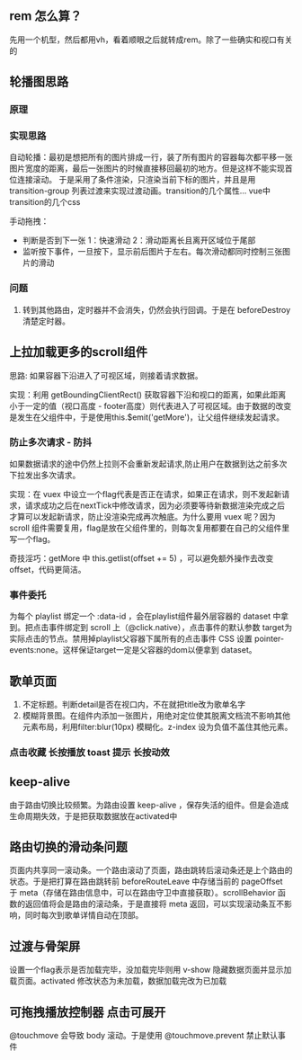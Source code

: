 ## rem 怎么算？
先用一个机型，然后都用vh，看着顺眼之后就转成rem。除了一些确实和视口有关的

## 轮播图思路
### 原理


### 实现思路
自动轮播：最初是想把所有的图片排成一行，装了所有图片的容器每次都平移一张图片宽度的距离，最后一张图片的时候直接移回最初的地方。但是这样不能实现首位连接滚动。
于是采用了条件渲染，只渲染当前下标的图片，并且是用 transition-group 列表过渡来实现过渡动画。transition的几个属性... vue中transition的几个css

手动拖拽：
 - 判断是否到下一张 1：快速滑动 2：滑动距离长且离开区域位于尾部
 - 监听按下事件，一旦按下，显示前后图片于左右。每次滑动都同时控制三张图片的滑动

### 问题
1. 转到其他路由，定时器并不会消失，仍然会执行回调。于是在 beforeDestroy 清楚定时器。

## 上拉加载更多的scroll组件
思路: 如果容器下沿进入了可视区域，则接着请求数据。

实现：利用 getBoundingClientRect() 获取容器下沿和视口的距离，如果此距离小于一定的值（视口高度 - footer高度）则代表进入了可视区域。由于数据的改变是发生在父组件中，于是使用this.$emit('getMore')，让父组件继续发起请求。
### 防止多次请求 - 防抖
如果数据请求的途中仍然上拉则不会重新发起请求,防止用户在数据到达之前多次下拉发出多次请求。

实现：在 vuex 中设立一个flag代表是否正在请求，如果正在请求，则不发起新请求，请求成功之后在nextTick中修改请求，因为必须要等待新数据渲染完成之后才算可以发起新请求，防止没渲染完成再次触底。为什么要用 vuex 呢？因为scroll 组件需要复用，flag是放在父组件里的，则每次复用都要在自己的父组件里写一个flag。

奇技淫巧：getMore 中 this.getlist(offset += 5) ，可以避免额外操作去改变 offset，代码更简洁。

### 事件委托
为每个 playlist 绑定一个 :data-id ，会在playlist组件最外层容器的 dataset 中拿到。把点击事件绑定到 scroll 上（@click.native），点击事件的默认参数 target为实际点击的节点。禁用掉playlist父容器下属所有的点击事件 CSS 设置 pointer-events:none。这样保证target一定是父容器的dom以便拿到 dataset。

## 歌单页面

1. 不定标题。判断detail是否在视口内，不在就把title改为歌单名字
2. 模糊背景图。在组件内添加一张图片，用绝对定位使其脱离文档流不影响其他元素布局，利用filter:blur(10px) 模糊化。z-index 设为负值不盖住其他元素。

### 点击收藏 长按播放 toast 提示  长按动效

## keep-alive
由于路由切换比较频繁。为路由设置 keep-alive ，保存失活的组件。但是会造成生命周期失效，于是把获取数据放在activated中

## 路由切换的滑动条问题
页面内共享同一滚动条。一个路由滚动了页面，路由跳转后滚动条还是上个路由的状态。于是把打算在路由跳转前 beforeRouteLeave 中存储当前的 pageOffset 于 meta（存储在路由信息中，可以在路由守卫中直接获取）。scrollBehavior 函数的返回值将会是路由的滚动条，于是直接将 meta 返回，可以实现滚动条互不影响，同时每次到歌单详情自动在顶部。

## 过渡与骨架屏
设置一个flag表示是否加载完毕，没加载完毕则用 v-show 隐藏数据页面并显示加载页面。activated 修改状态为未加载，数据加载完改为已加载

## 可拖拽播放控制器 点击可展开

@touchmove 会导致 body 滚动。于是使用 @touchmove.prevent 禁止默认事件